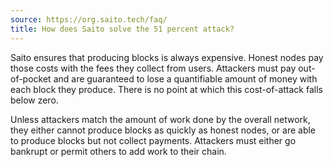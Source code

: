 ```yaml
---
source: https://org.saito.tech/faq/
title: How does Saito solve the 51 percent attack?
---
```


Saito ensures that producing blocks is always expensive. Honest nodes pay those costs with the fees they collect from users. Attackers must pay out-of-pocket and are guaranteed to lose a quantifiable amount of money with each block they produce. There is no point at which this cost-of-attack falls below zero.

Unless attackers match the amount of work done by the overall network, they either cannot produce blocks as quickly as honest nodes, or are able to produce blocks but not collect payments. Attackers must either go bankrupt or permit others to add work to their chain.
